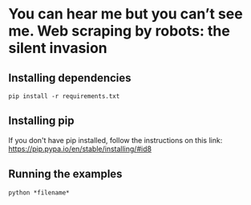 # You can hear me but you can’t see me. Web scraping by robots: the silent invasion  

## Installing dependencies  

`pip install -r requirements.txt`

## Installing pip
If you don't have pip installed, follow the instructions on this link: https://pip.pypa.io/en/stable/installing/#id8

## Running the examples

`python *filename* `